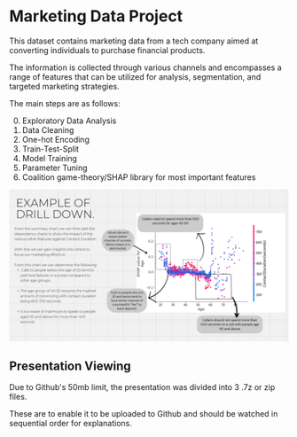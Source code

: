 
# Marketing Data Project

This dataset contains marketing data from a tech company aimed at converting individuals to purchase financial products. 

The information is collected through various channels and encompasses a range of features that can be utilized for analysis, segmentation, and targeted marketing strategies.

The main steps are as follows:

0. Exploratory Data Analysis
1. Data Cleaning
2. One-hot Encoding
3. Train-Test-Split
4. Model Training
5. Parameter Tuning
6. Coalition game-theory/SHAP library for most important features

![Alt Text](Marketing.png)


## Presentation Viewing

Due to Github's 50mb limit, the presentation was divided into 3 .7z or zip files.

These are to enable it to be uploaded to Github and should be watched in sequential order for explanations.